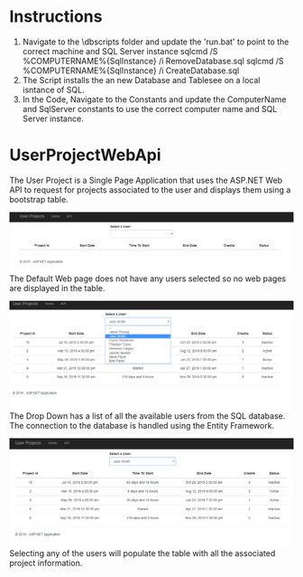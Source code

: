 # Instructions
1. Navigate to the \dbscripts folder and update the 'run.bat' to point to the correct machine and SQL Server instance
  sqlcmd /S %COMPUTERNAME%\{SqlInstance} /i RemoveDatabase.sql
  sqlcmd /S %COMPUTERNAME%\{SqlInstance} /i CreateDatabase.sql
2. The Script installs the an new Database and Tablesee on a local isntance of SQL.
3. In the Code, Navigate to the Constants and update the ComputerName and SqlServer constants to use the correct computer name and SQL Server instance.

# UserProjectWebApi
The User Project is a Single Page Application that uses the ASP.NET Web API to request for projects associated to the user and displays them using a bootstrap table.

![HomePage](/images/DefaultWebPage.PNG)
The Default Web page does not have any users selected so no web pages are displayed in the table.

![DropDown](/images/DropDown.PNG)
The Drop Down has a list of all the available users from the SQL database. The connection to the database is handled using the Entity Framework.

![Selected](/images/UserSelected.PNG)
Selecting any of the users will populate the table with all the associated project information.

